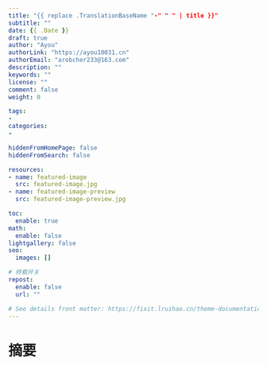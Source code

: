 ```yaml
---
title: "{{ replace .TranslationBaseName "-" " " | title }}"
subtitle: ""
date: {{ .Date }}
draft: true
author: "Ayou"
authorLink: "https://ayou10031.cn"
authorEmail: "arobcher233@163.com"
description: ""
keywords: ""
license: ""
comment: false
weight: 0

tags:
- 
categories:
- 

hiddenFromHomePage: false
hiddenFromSearch: false

resources:
- name: featured-image
  src: featured-image.jpg
- name: featured-image-preview
  src: featured-image-preview.jpg

toc:
  enable: true
math:
  enable: false
lightgallery: false
seo:
  images: []

# 转载开关
repost:
  enable: false
  url: ""

# See details front matter: https://fixit.lruihao.cn/theme-documentation-content/#front-matter
---
```


# 摘要<!--more-->
